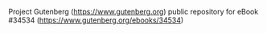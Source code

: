 Project Gutenberg (https://www.gutenberg.org) public repository for eBook #34534 (https://www.gutenberg.org/ebooks/34534)
